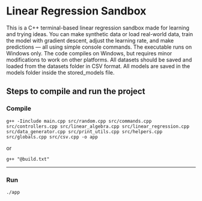 # Linear Regression Sandbox

This is a C++ terminal-based linear regression sandbox made for learning and trying ideas. You can make synthetic data or load real-world data, train the model with gradient descent, adjust the learning rate, and make predictions — all using simple console commands. The executable runs on Windows only. The code compiles on Windows, but requires minor modifications to work on other platforms. All datasets should be saved and loaded from the datasets folder in CSV format. All models are saved in the models folder inside the stored_models file.

## Steps to compile and run the project

### Compile

```
g++ -Iinclude main.cpp src/random.cpp src/commands.cpp src/controllers.cpp src/linear_algebra.cpp src/linear_regression.cpp src/data_generator.cpp src/print_utils.cpp src/helpers.cpp src/globals.cpp src/csv.cpp -o app
```

or

```
g++ "@build.txt"
```

---

### Run

```
./app
```

##
